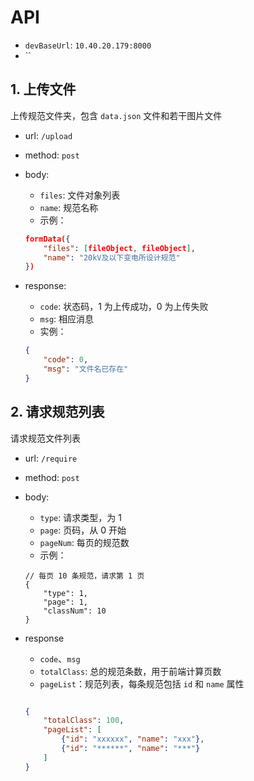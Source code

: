 # API

* `devBaseUrl`: `10.40.20.179:8000`
* ``

## 1. 上传文件

上传规范文件夹，包含 `data.json` 文件和若干图片文件

* url: `/upload`
* method: `post`
* body: 
  * `files`: 文件对象列表
  * `name`: 规范名称
  * 示例：
  
  ```json
  formData({
      "files": [fileObject, fileObject],
      "name": "20kV及以下变电所设计规范"
  })
  ```

* response:

  * `code`: 状态码，1 为上传成功，0 为上传失败
  * `msg`: 相应消息
  * 实例：

  ```json
  {
      "code": 0,
      "msg": "文件名已存在"
  }
  ```

## 2. 请求规范列表

请求规范文件列表

* url: `/require`

* method: `post`

* body:
  
  * `type`: 请求类型，为 1
  * `page`: 页码，从 0 开始
  * `pageNum`: 每页的规范数
  * 示例：

  ```json5
  // 每页 10 条规范，请求第 1 页
  {
      "type": 1,
      "page": 1,
      "classNum": 10
  }
  ```

* response

  * `code`、`msg`
  * `totalClass`: 总的规范条数，用于前端计算页数
  * `pageList`：规范列表，每条规范包括 `id` 和 `name` 属性

  ```json
  
  {
      "totalClass": 100,
      "pageList": [
          {"id": "xxxxxx", "name": "xxx"},
          {"id": "******", "name": "***"}
      ]
  }
  ```

  
